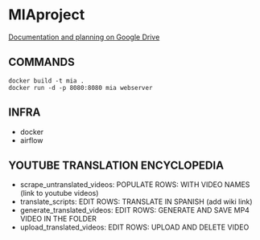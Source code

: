 # MIAproject
[Documentation and planning on Google Drive](https://drive.google.com/drive/u/0/folders/1V1NssYnWEfVgc56QZ-cNgpiYI1BKUL-E)

## COMMANDS
```
docker build -t mia .
docker run -d -p 8080:8080 mia webserver
```

## INFRA
- docker
- airflow

## YOUTUBE TRANSLATION ENCYCLOPEDIA
- scrape_untranslated_videos: POPULATE ROWS: WITH VIDEO NAMES (link to youtube videos)
- translate_scripts: EDIT ROWS: TRANSLATE IN SPANISH  (add wiki link)
- generate_translated_videos: EDIT ROWS: GENERATE AND SAVE MP4 VIDEO IN THE FOLDER 
- upload_translated_videos: EDIT ROWS: UPLOAD AND DELETE VIDEO

